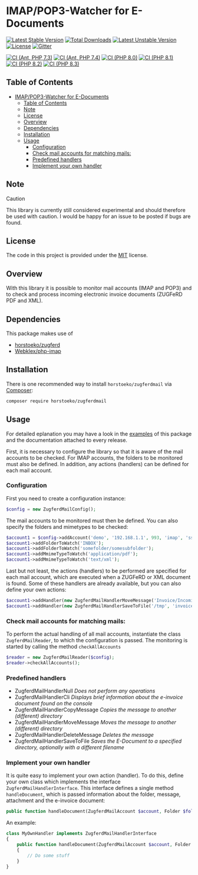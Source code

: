 # IMAP/POP3-Watcher for E-Documents

[![Latest Stable Version](https://poser.pugx.org/horstoeko/zugferdmail/v/stable.png)](https://packagist.org/packages/horstoeko/zugferdmail) [![Total Downloads](https://poser.pugx.org/horstoeko/zugferdmail/downloads.png)](https://packagist.org/packages/horstoeko/zugferdmail) [![Latest Unstable Version](https://poser.pugx.org/horstoeko/zugferdmail/v/unstable.png)](https://packagist.org/packages/horstoeko/zugferdmail) [![License](https://poser.pugx.org/horstoeko/zugferdmail/license.png)](https://packagist.org/packages/horstoeko/zugferdmail) [![Gitter](https://badges.gitter.im/Join%20Chat.svg)](https://gitter.im/horstoeko/zugferdmail)

[![CI (Ant, PHP 7.3)](https://github.com/horstoeko/zugferdmail/actions/workflows/build.php73.ant.yml/badge.svg)](https://github.com/horstoeko/zugferdmail/actions/workflows/build.php73.ant.yml)
[![CI (Ant, PHP 7.4)](https://github.com/horstoeko/zugferdmail/actions/workflows/build.php74.ant.yml/badge.svg)](https://github.com/horstoeko/zugferdmail/actions/workflows/build.php74.ant.yml)
[![CI (PHP 8.0)](https://github.com/horstoeko/zugferdmail/actions/workflows/build.php80.ant.yml/badge.svg)](https://github.com/horstoeko/zugferdmail/actions/workflows/build.php80.ant.yml)
[![CI (PHP 8.1)](https://github.com/horstoeko/zugferdmail/actions/workflows/build.php81.ant.yml/badge.svg)](https://github.com/horstoeko/zugferdmail/actions/workflows/build.php81.ant.yml)
[![CI (PHP 8.2)](https://github.com/horstoeko/zugferdmail/actions/workflows/build.php82.ant.yml/badge.svg)](https://github.com/horstoeko/zugferdmail/actions/workflows/build.php82.ant.yml)
[![CI (PHP 8.3)](https://github.com/horstoeko/zugferdmail/actions/workflows/build.php83.ant.yml/badge.svg)](https://github.com/horstoeko/zugferdmail/actions/workflows/build.php83.ant.yml)

## Table of Contents

- [IMAP/POP3-Watcher for E-Documents](#imappop3-watcher-for-e-documents)
  - [Table of Contents](#table-of-contents)
  - [Note](#note)
  - [License](#license)
  - [Overview](#overview)
  - [Dependencies](#dependencies)
  - [Installation](#installation)
  - [Usage](#usage)
    - [Configuration](#configuration)
    - [Check mail accounts for matching mails:](#check-mail-accounts-for-matching-mails)
    - [Predefined handlers](#predefined-handlers)
    - [Implement your own handler](#implement-your-own-handler)

## Note

> [!CAUTION]
> This library is currently still considered experimental and should therefore be used with caution. I would be happy for an issue to be posted if bugs are found.

## License

The code in this project is provided under the [MIT](https://opensource.org/licenses/MIT) license.

## Overview

With this library it is possible to monitor mail accounts (IMAP and POP3) and to check and process incoming electronic invoice documents (ZUGFeRD PDF and XML).

## Dependencies

This package makes use of

* [horstoeko/zugferd](https://github.com/horstoeko/zugferd)
* [Webklex/php-imap](https://github.com/Webklex/php-imap)

## Installation

There is one recommended way to install `horstoeko/zugferdmail` via [Composer](https://getcomposer.org/):

```bash
composer require horstoeko/zugferdmail
```

## Usage

For detailed eplanation you may have a look in the [examples](https://github.com/horstoeko/zugferdmail/tree/master/examples) of this package and the documentation attached to every release.

First, it is necessary to configure the library so that it is aware of the mail accounts to be checked. For IMAP accounts, the folders to be monitored must also be defined. In addition, any actions (handlers) can be defined for each mail account.

### Configuration

First you need to create a configuration instance:

```php
$config = new ZugferdMailConfig();
```

The mail accounts to be monitored must then be defined. You can also specify the folders and mimetypes to be checked:

```php
$account1 = $config->addAccount('demo', '192.168.1.1', 993, 'imap', 'ssl', false, 'demouser', 'demopassword');
$account1->addFolderToWatch('INBOX');
$account1->addFolderToWatch('somefolder/somesubfolder');
$account1->addMmimeTypeToWatch('application/pdf');
$account1->addMmimeTypeToWatch('text/xml');
```

Last but not least, the actions (handlers) to be performed are specified for each mail account, which are executed when a ZUGFeRD or XML document is found. Some of these handlers are already available, but you can also define your own actions:

```php
$account1->addHandler(new ZugferdMailHandlerMoveMessage('Invoice/Incoming'));
$account1->addHandler(new ZugferdMailHandlerSaveToFile('/tmp', 'invoice.att'));
```

### Check mail accounts for matching mails:

To perform the actual handling of all mail accounts, instantiate the class ```ZugferdMailReader```, to which the configuration is passed. The monitoring is started by calling the method ```checkAllAccounts```

```php
$reader = new ZugferdMailReader($config);
$reader->checkAllAccounts();
```

### Predefined handlers

* ZugferdMailHandlerNull
  _Does not perform any operations_
* ZugferdMailHandlerCli
  _Displays brief information about the e-invoice document found on the console_
* ZugferdMailHandlerCopyMessage
  _Copies the message to another (different) directory_
* ZugferdMailHandlerMoveMessage
  _Moves the message to another (different) directory_
* ZugferdMailHandlerDeleteMessage
  _Deletes the message_
* ZugferdMailHandlerSaveToFile
  _Saves the E-Document to a specified directory, optionally with a different filename_

### Implement your own handler

It is quite easy to implement your own action (handler). To do this, define your own class which implements the interface ```ZugferdMailHandlerInterface```. This interface defines a single method ```handleDocument```, which is passed information about the folder, message, attachment and the e-invoice document:

```php
public function handleDocument(ZugferdMailAccount $account, Folder $folder, Message $message, Attachment $attachment, ZugferdDocumentReader $document);
```

An example:

```php
class MyOwnHandler implements ZugferdMailHandlerInterface
{
    public function handleDocument(ZugferdMailAccount $account, Folder $folder, Message $message, Attachment $attachment, ZugferdDocumentReader $document)
    {
        // Do some stuff
    }
}
```